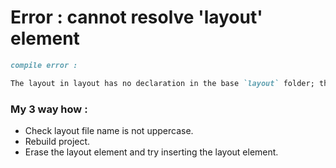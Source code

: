 # Error : cannot resolve 'layout' element 

`````markdown
compile error :

The layout in layout has no declaration in the base `layout` folder; this can lead to crashes when the resource is queried in a configuration that does not match this qualifier.
`````

### My 3 way how : 

+ Check layout file name is not uppercase.
+ Rebuild project.
+ Erase the layout element and try inserting the layout element.  

